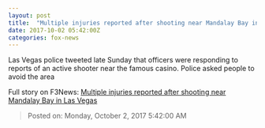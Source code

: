 ```yaml
---
layout: post
title:  "Multiple injuries reported after shooting near Mandalay Bay in Las Vegas"
date: 2017-10-02 05:42:00Z
categories: fox-news
---
```


Las Vegas police tweeted late Sunday that officers were responding to reports of an active shooter near the famous casino. Police asked people to avoid the area


Full story on F3News: [Multiple injuries reported after shooting near Mandalay Bay in Las Vegas](http://www.f3nws.com/n/CZ2uME)

> Posted on: Monday, October 2, 2017 5:42:00 AM
